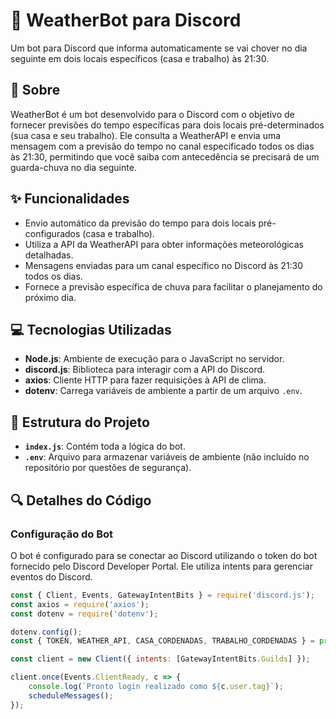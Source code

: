 # 🤖 WeatherBot para Discord

Um bot para Discord que informa automaticamente se vai chover no dia seguinte em dois locais específicos (casa e trabalho) às 21:30.

## 📖 Sobre

WeatherBot é um bot desenvolvido para o Discord com o objetivo de fornecer previsões do tempo específicas para dois locais pré-determinados (sua casa e seu trabalho). Ele consulta a WeatherAPI e envia uma mensagem com a previsão do tempo no canal especificado todos os dias às 21:30, permitindo que você saiba com antecedência se precisará de um guarda-chuva no dia seguinte.

## ✨ Funcionalidades

- Envio automático da previsão do tempo para dois locais pré-configurados (casa e trabalho).
- Utiliza a API da WeatherAPI para obter informações meteorológicas detalhadas.
- Mensagens enviadas para um canal específico no Discord às 21:30 todos os dias.
- Fornece a previsão específica de chuva para facilitar o planejamento do próximo dia.

## 💻 Tecnologias Utilizadas

- **Node.js**: Ambiente de execução para o JavaScript no servidor.
- **discord.js**: Biblioteca para interagir com a API do Discord.
- **axios**: Cliente HTTP para fazer requisições à API de clima.
- **dotenv**: Carrega variáveis de ambiente a partir de um arquivo `.env`.

## 📂 Estrutura do Projeto

- **`index.js`**: Contém toda a lógica do bot.
- **`.env`**: Arquivo para armazenar variáveis de ambiente (não incluído no repositório por questões de segurança).

## 🔍 Detalhes do Código

### Configuração do Bot

O bot é configurado para se conectar ao Discord utilizando o token do bot fornecido pelo Discord Developer Portal. Ele utiliza intents para gerenciar eventos do Discord.

```javascript
const { Client, Events, GatewayIntentBits } = require('discord.js');
const axios = require('axios');
const dotenv = require('dotenv');

dotenv.config();
const { TOKEN, WEATHER_API, CASA_CORDENADAS, TRABALHO_CORDENADAS } = process.env;

const client = new Client({ intents: [GatewayIntentBits.Guilds] });

client.once(Events.ClientReady, c => {
    console.log(`Pronto login realizado como ${c.user.tag}`);
    scheduleMessages();
});

